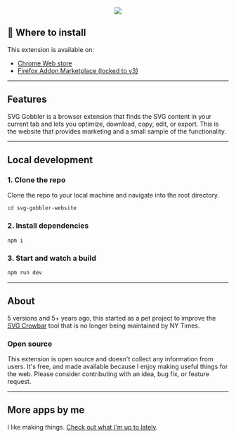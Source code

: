 <div align="center">
 <a href="https://svggobbler.com">
  <img src="https://github.com/rossmoody/svg-gobbler/raw/main/assets/local/read-me.png">
 </a>
 <br>
</div>

## 🚀 Where to install

This extension is available on:

- [Chrome Web store](https://chrome.google.com/webstore/detail/svg-gobbler/mpbmflcodadhgafbbakjeahpandgcbch)
- [Firefox Addon Marketplace (locked to v3)](https://addons.mozilla.org/firefox/addon/svg-gobbler/)

---

## Features

SVG Gobbler is a browser extension that finds the SVG content in your current tab and lets you
optimize, download, copy, edit, or export. This is the website that provides marketing and a small
sample of the functionality.

---

## Local development

### 1. Clone the repo

Clone the repo to your local machine and navigate into the root directory.

```shell
cd svg-gobbler-website
```

### 2. Install dependencies

```shell
npm i
```

### 3. Start and watch a build

```bash
npm run dev
```

---

## About

5 versions and 5+ years ago, this started as a pet project to improve the
[SVG Crowbar](https://github.com/nytimes/svg-crowbar) tool that is no longer being maintained by NY
Times.

### Open source

This extension is open source and doesn't collect any information from users. It's free, and made
available because I enjoy making useful things for the web. Please consider contributing with an
idea, bug fix, or feature request.

---

## More apps by me

I like making things. [Check out what I'm up to lately](https://rossmoody.com).
